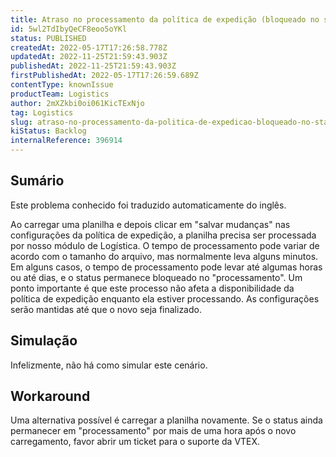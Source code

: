 ```yaml
---
title: Atraso no processamento da política de expedição (bloqueado no status "processamento")
id: 5wl2TdIbyQeCF8eoo5oYKl
status: PUBLISHED
createdAt: 2022-05-17T17:26:58.778Z
updatedAt: 2022-11-25T21:59:43.903Z
publishedAt: 2022-11-25T21:59:43.903Z
firstPublishedAt: 2022-05-17T17:26:59.689Z
contentType: knownIssue
productTeam: Logistics
author: 2mXZkbi0oi061KicTExNjo
tag: Logistics
slug: atraso-no-processamento-da-politica-de-expedicao-bloqueado-no-status-processamento
kiStatus: Backlog
internalReference: 396914
---
```


## Sumário

<div class="alert alert-info">
  <p>Este problema conhecido foi traduzido automaticamente do inglês.</p>
</div>


Ao carregar uma planilha e depois clicar em "salvar mudanças" nas configurações da política de expedição, a planilha precisa ser processada por nosso módulo de Logística. O tempo de processamento pode variar de acordo com o tamanho do arquivo, mas normalmente leva alguns minutos. Em alguns casos, o tempo de processamento pode levar até algumas horas ou até dias, e o status permanece bloqueado no "processamento".
Um ponto importante é que este processo não afeta a disponibilidade da política de expedição enquanto ela estiver processando. As configurações serão mantidas até que o novo seja finalizado.



## Simulação


Infelizmente, não há como simular este cenário.



## Workaround


Uma alternativa possível é carregar a planilha novamente. Se o status ainda permanecer em "processamento" por mais de uma hora após o novo carregamento, favor abrir um ticket para o suporte da VTEX.

